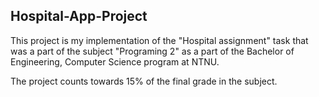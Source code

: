 ## Hospital-App-Project

This project is my implementation of the "Hospital assignment" task that was a part of the subject "Programing 2" as a part of the Bachelor of Engineering, Computer Science program at NTNU.

The project counts towards 15% of the final grade in the subject.

